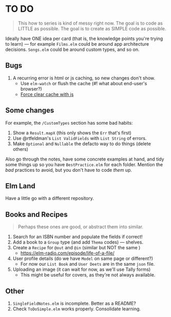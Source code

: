 # TO DO

> This how to series is kind of messy right now.
> The goal is to code as LITTLE as possible.
> The goal is to create as SIMPLE code as possible.

Ideally have ONE idea per card (that is, the knowledge points you're trying to learn) — for example `Films.elm` could be around app architecture decisions. `Songs.elm` could be around custom types, and so on.

## Bugs

1. A recurring error is html or js caching, so new changes don't show.
    - Use `elm-watch` or flush the cache (#! what about end-user's browser?)
    - [Force clear cache with js](https://locall.host/force-clear-browser-cache-javascript)


## Some changes

For example, the `/CustomTypes` section has some bad habits:

1. Show a `Result.mapX` (this only shows the `Err` that's first)
2. Use @rtfeldman's `List ValidFields` with `List String` of errors.
3. Make `Optional` and `Nullable` the defacto way to do things (delete others)

Also go through the notes, have some concrete examples at hand, and tidy some things up so you have `BestPractice.elm` for each folder. Mention the _bad_ practices to avoid, but you don't have to code _them_ up.


## Elm Land

Have a little go with a different repository.

## Books and Recipes

> Perhaps these ones are good, or abstract them into similar.

1. Search for an ISBN number and populate the fields if correct!
2. Add a book to a `Group` type (and add `Thema` codes) — shelves.
3. Create a `Recipe` for `@out` and `@in` (similar but NOT the same )
    - https://elm-radio.com/episode/life-of-a-file/
4. User profile details (do we have `Model` on same page or different?)
    - For now our `List Book` and `User Deets` are in the same `json` file.
5. Uploading an image (it can wait for now, as we'll use Tally forms)
    - This might be useful for covers, as they're not always available.

## Other

1. `SingleFieldNotes.elm` is incomplete. Better as a README?
2. Check `ToDoSimple.elm` works properly. Consolidate learning.


